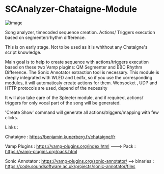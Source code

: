 # SCAnalyzer-Chataigne-Module

![image](https://user-images.githubusercontent.com/121941293/229838656-b568b3cc-4eba-4d5a-80d6-d6c85fdb1974.png)


Song analyzer, timecoded sequence creation. Actions/ Triggers execution based on segmenter/rhythm difference. 

This is on early stage. Not to be used as it is whithout any Chataigne's script knowledge.

Main goal is to help to create sequence with actions/triggers execution based on these two Vamp plugins: QM Segmenter and BBC Rhythm Difference.
The Sonic Annotator extraction tool is necessary. 
This module is deeply integrated with WLED and Ledfx, so if you use the corresponding modules, it will automaticaly create actions for them.
Websocket , UDP and HTTP protocols are used, depend of the necessity

It will also take care of the Spleeter module, and if required, actions/ triggers for only vocal part of the song will be generated.

'Create Show' command will generate all actions/triggers/mapping with few clicks.


Links :

Chataigne : https://benjamin.kuperberg.fr/chataigne/fr

Vamp Plugins : https://vamp-plugins.org/index.html  ---> Pack : https://vamp-plugins.org/pack.html

Sonic Annotator : https://vamp-plugins.org/sonic-annotator/ --> binaries : https://code.soundsoftware.ac.uk/projects/sonic-annotator/files


